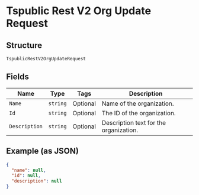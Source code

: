 
# Tspublic Rest V2 Org Update Request

## Structure

`TspublicRestV2OrgUpdateRequest`

## Fields

| Name | Type | Tags | Description |
|  --- | --- | --- | --- |
| `Name` | `string` | Optional | Name of the organization. |
| `Id` | `string` | Optional | The ID of the organization. |
| `Description` | `string` | Optional | Description text for the organization. |

## Example (as JSON)

```json
{
  "name": null,
  "id": null,
  "description": null
}
```

